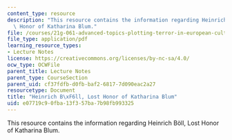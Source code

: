 ```yaml
---
content_type: resource
description: "This resource contains the information regarding Heinrich B\xF6ll, Lost\
  \ Honor of Katharina Blum."
file: /courses/21g-061-advanced-topics-plotting-terror-in-european-culture-spring-2004/e07719c90fba13f357ba7b98fb993325_MIT21G_061S04_06104notes.pdf
file_type: application/pdf
learning_resource_types:
- Lecture Notes
license: https://creativecommons.org/licenses/by-nc-sa/4.0/
ocw_type: OCWFile
parent_title: Lecture Notes
parent_type: CourseSection
parent_uid: cf37fdfb-d0fb-baf2-6817-7d090eac2a27
resourcetype: Document
title: "Heinrich B\xF6ll, Lost Honor of Katharina Blum"
uid: e07719c9-0fba-13f3-57ba-7b98fb993325
---
```

This resource contains the information regarding Heinrich Böll, Lost Honor of Katharina Blum.